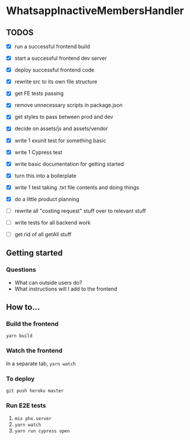 # WhatsappInactiveMembersHandler

## TODOS

* [x] run a successful frontend build
* [x] start a successful frontend dev server
* [x] deploy successful frontend code
* [x] rewrite src to its own file structure
* [x] get FE tests passing
* [x] remove unnecessary scripts in package.json
* [x] get styles to pass between prod and dev
* [x] decide on assets/js and assets/vendor
* [x] write 1 exunit test for something basic
* [x] write 1 Cypress test

* [x] write basic documentation for getting started
* [x] turn this into a boilerplate

* [x] write 1 test taking .txt file contents and doing things
* [x] do a little product planning
* [ ] rewrite all "costing request" stuff over to relevant stuff
* [ ] write tests for all backend work
* [ ] get rid of all getAll stuff

## Getting started



### Questions

* What can outside users do?
* What instructions will I add to the frontend

## How to...

### Build the frontend

`yarn build`

### Watch the frontend

In a separate tab, `yarn watch`

### To deploy

`git push heroku master`

### Run E2E tests

1. `mix phx.server`
2. `yarn watch`
3. `yarn run cypress open`
